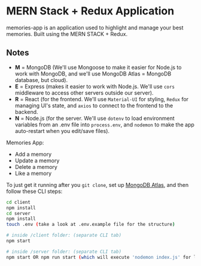 # MERN Stack + Redux Application
memories-app is an application used to highlight and manage your best memories. Built using the MERN STACK + Redux.
## Notes

- **M** = MongoDB (We'll use Mongoose to make it easier for Node.js to work with MongoDB, and we'll use MongoDB Atlas = MongoDB database, but cloud).
- **E** = Express (makes it easier to work with Node.js. We'll use `cors` middleware to access other servers outside our server).
- **R** = React (for the frontend. We'll use `Material-UI` for styling, `Redux` for managing UI's state,  and `axios` to connect to the frontend to the backend.
- **N** = Node.js (for the server. We'll use `dotenv` to load environment variables from an .env file into `process.env`, and `nodemon` to make the app auto-restart when you edit/save files).

Memories App:

- Add a memory
- Update a memory
- Delete a memory
- Like a memory

To just get it running after you `git clone`, set up [MongoDB Atlas](https://github.com/hchiam/learning-mern-stack#mongodb-atlas), and then follow these CLI steps:

```bash
cd client
npm install
cd server
npm install
touch .env (take a look at .env.example file for the structure)

# inside /client folder: (separate CLI tab)
npm start

# inside /server folder: (separate CLI tab)
npm start OR npm run start (which will execute 'nodemon index.js' for listening to the changes made to the backend)
